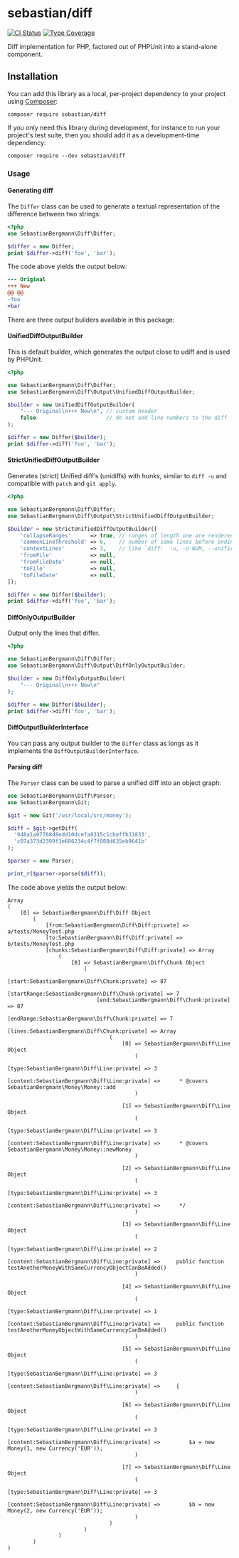 # sebastian/diff

[![CI Status](https://github.com/sebastianbergmann/diff/workflows/CI/badge.svg)](https://github.com/sebastianbergmann/diff/actions)
[![Type Coverage](https://shepherd.dev/github/sebastianbergmann/diff/coverage.svg)](https://shepherd.dev/github/sebastianbergmann/diff)

Diff implementation for PHP, factored out of PHPUnit into a stand-alone component.

## Installation

You can add this library as a local, per-project dependency to your project using [Composer](https://getcomposer.org/):

```
composer require sebastian/diff
```

If you only need this library during development, for instance to run your project's test suite, then you should add it as a development-time dependency:

```
composer require --dev sebastian/diff
```

### Usage

#### Generating diff

The `Differ` class can be used to generate a textual representation of the difference between two strings:

```php
<?php
use SebastianBergmann\Diff\Differ;

$differ = new Differ;
print $differ->diff('foo', 'bar');
```

The code above yields the output below:
```diff
--- Original
+++ New
@@ @@
-foo
+bar
```

There are three output builders available in this package:

#### UnifiedDiffOutputBuilder

This is default builder, which generates the output close to udiff and is used by PHPUnit.

```php
<?php

use SebastianBergmann\Diff\Differ;
use SebastianBergmann\Diff\Output\UnifiedDiffOutputBuilder;

$builder = new UnifiedDiffOutputBuilder(
    "--- Original\n+++ New\n", // custom header
    false                      // do not add line numbers to the diff 
);

$differ = new Differ($builder);
print $differ->diff('foo', 'bar');
```

#### StrictUnifiedDiffOutputBuilder

Generates (strict) Unified diff's (unidiffs) with hunks,
similar to `diff -u` and compatible with `patch` and `git apply`.

```php
<?php

use SebastianBergmann\Diff\Differ;
use SebastianBergmann\Diff\Output\StrictUnifiedDiffOutputBuilder;

$builder = new StrictUnifiedDiffOutputBuilder([
    'collapseRanges'      => true, // ranges of length one are rendered with the trailing `,1`
    'commonLineThreshold' => 6,    // number of same lines before ending a new hunk and creating a new one (if needed)
    'contextLines'        => 3,    // like `diff:  -u, -U NUM, --unified[=NUM]`, for patch/git apply compatibility best to keep at least @ 3
    'fromFile'            => null,
    'fromFileDate'        => null,
    'toFile'              => null,
    'toFileDate'          => null,
]);

$differ = new Differ($builder);
print $differ->diff('foo', 'bar');
```

#### DiffOnlyOutputBuilder

Output only the lines that differ.

```php
<?php

use SebastianBergmann\Diff\Differ;
use SebastianBergmann\Diff\Output\DiffOnlyOutputBuilder;

$builder = new DiffOnlyOutputBuilder(
    "--- Original\n+++ New\n"
);

$differ = new Differ($builder);
print $differ->diff('foo', 'bar');
```

#### DiffOutputBuilderInterface

You can pass any output builder to the `Differ` class as longs as it implements the `DiffOutputBuilderInterface`.

#### Parsing diff

The `Parser` class can be used to parse a unified diff into an object graph:

```php
use SebastianBergmann\Diff\Parser;
use SebastianBergmann\Git;

$git = new Git('/usr/local/src/money');

$diff = $git->getDiff(
  '948a1a07768d8edd10dcefa8315c1cbeffb31833',
  'c07a373d2399f3e686234c4f7f088d635eb9641b'
);

$parser = new Parser;

print_r($parser->parse($diff));
```

The code above yields the output below:

    Array
    (
        [0] => SebastianBergmann\Diff\Diff Object
            (
                [from:SebastianBergmann\Diff\Diff:private] => a/tests/MoneyTest.php
                [to:SebastianBergmann\Diff\Diff:private] => b/tests/MoneyTest.php
                [chunks:SebastianBergmann\Diff\Diff:private] => Array
                    (
                        [0] => SebastianBergmann\Diff\Chunk Object
                            (
                                [start:SebastianBergmann\Diff\Chunk:private] => 87
                                [startRange:SebastianBergmann\Diff\Chunk:private] => 7
                                [end:SebastianBergmann\Diff\Chunk:private] => 87
                                [endRange:SebastianBergmann\Diff\Chunk:private] => 7
                                [lines:SebastianBergmann\Diff\Chunk:private] => Array
                                    (
                                        [0] => SebastianBergmann\Diff\Line Object
                                            (
                                                [type:SebastianBergmann\Diff\Line:private] => 3
                                                [content:SebastianBergmann\Diff\Line:private] =>      * @covers SebastianBergmann\Money\Money::add
                                            )

                                        [1] => SebastianBergmann\Diff\Line Object
                                            (
                                                [type:SebastianBergmann\Diff\Line:private] => 3
                                                [content:SebastianBergmann\Diff\Line:private] =>      * @covers SebastianBergmann\Money\Money::newMoney
                                            )

                                        [2] => SebastianBergmann\Diff\Line Object
                                            (
                                                [type:SebastianBergmann\Diff\Line:private] => 3
                                                [content:SebastianBergmann\Diff\Line:private] =>      */
                                            )

                                        [3] => SebastianBergmann\Diff\Line Object
                                            (
                                                [type:SebastianBergmann\Diff\Line:private] => 2
                                                [content:SebastianBergmann\Diff\Line:private] =>     public function testAnotherMoneyWithSameCurrencyObjectCanBeAdded()
                                            )

                                        [4] => SebastianBergmann\Diff\Line Object
                                            (
                                                [type:SebastianBergmann\Diff\Line:private] => 1
                                                [content:SebastianBergmann\Diff\Line:private] =>     public function testAnotherMoneyObjectWithSameCurrencyCanBeAdded()
                                            )

                                        [5] => SebastianBergmann\Diff\Line Object
                                            (
                                                [type:SebastianBergmann\Diff\Line:private] => 3
                                                [content:SebastianBergmann\Diff\Line:private] =>     {
                                            )

                                        [6] => SebastianBergmann\Diff\Line Object
                                            (
                                                [type:SebastianBergmann\Diff\Line:private] => 3
                                                [content:SebastianBergmann\Diff\Line:private] =>         $a = new Money(1, new Currency('EUR'));
                                            )

                                        [7] => SebastianBergmann\Diff\Line Object
                                            (
                                                [type:SebastianBergmann\Diff\Line:private] => 3
                                                [content:SebastianBergmann\Diff\Line:private] =>         $b = new Money(2, new Currency('EUR'));
                                            )
                                    )
                            )
                    )
            )
    )



